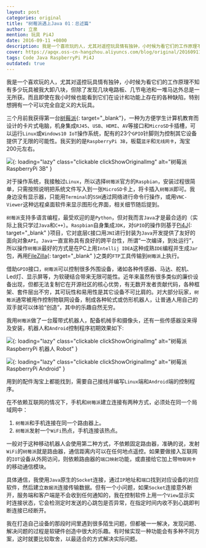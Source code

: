 ```yaml
---
layout: post
categories: original
title: "树莓派遇上Java 01：总述篇"
author: 立泉
mention: 玩具 Pi4J
date: 2016-09-11 +0800
description: 我是一个喜欢玩的人，尤其对遥控玩具情有独钟，小时候为看它们的工作原理不知有多少玩具被我大卸八块，但除了发现几块电路板、几节电池和一堆马达外总是一无所获。而且即使在我小时候，也能看到它们在设计和功能上存在的各种缺陷，特别想拥有一个可以完全自定义的大玩具。
cover: https://apqx.oss-cn-hangzhou.aliyuncs.com/blog/original/20160911/shumeipai_yushang_java_01_zongshupian/raspberrypi.jpg
tags: Code Java RaspberryPi Pi4J
outdated: true
---
```


我是一个喜欢玩的人，尤其对遥控玩具情有独钟，小时候为看它们的工作原理不知有多少玩具被我大卸八块，但除了发现几块电路板、几节电池和一堆马达外总是一无所获。而且即使在我小时候也能看到它们在设计和功能上存在的各种缺陷，特别想拥有一个可以完全自定义的大玩具。

三个月前我获得第一台[树莓派](https://www.raspberrypi.org){: target="_blank"}，一种为方便学生计算机教育而设计的卡片式电脑，机身集成`RJ45`、`USB`、`HDMI`、`AV`等接口和`MicroSD`卡插槽，可以运行`Linux`或`Windows10 IoT`操作系统，配有的23个`GPIO`针脚则为控制其它设备提供了无限的可能性。我买到的是`RaspberryPi 3B`，板载`蓝牙`和`无线网卡`，淘宝200元左右。

![](https://apqx.oss-cn-hangzhou.aliyuncs.com/blog/original/20160911/shumeipai_yushang_java_01_zongshupian/raspberrypi.jpg){: loading="lazy" class="clickable clickShowOriginalImg" alt="树莓派 RaspberryPi 3B" }

对于操作系统，我接触过`Linux`，所以选择`树莓派`官方的`Raspbian`，安装过程很简单，只需按照说明把系统文件写入到一张`MicroSD`卡上，将卡插入`树莓派`即可。我身边没有显示器，只能用`Terminal`的`SSH`通过网络进行命令行操作，或用`VNC-Viewer`这种远程桌面软件来显示图形化界面，相关细节随后提到。

`树莓派`支持多语言编程，最受欢迎的是`Python`，但对我而言`Java`才是最合适的（实际上我只学过`Java`和`C++`）。`Raspbian`自身集成`JDK`，对`GPIO`的操作则基于[Pi4J](http://pi4j.com/){: target="_blank" }项目，它对底层`C`接口用`JNI`进行封装为`Java`开发提供了友好的面向对象`API`。`Java`一直宣称具有良好的跨平台性，所谓“一次编译，到处运行”，所以操作`树莓派`最好的方式是在PC上用`Intellij IDEA`这种成熟`IDE`编程并生成`Jar`包，再用[FileZilla](https://filezilla-project.org/){: target="_blank" }之类的`FTP`工具传输到`树莓派`上执行。

借助`GPIO`接口，`树莓派`可以控制很多外围设备，诸如各种传感器、马达、舵机、Led灯、显示屏等，为软硬结合带来无限可能性。近年来虽然有很多类似的廉价设备出现，但都无法复制它在开源社区的核心优势，有无数开发者贡献代码，各种框架、套件层出不穷，其可玩性和易用性是其它设备不可比肩的。对大部分玩家，`树莓派`通常被用作控制物联网设备，制成各种轮式或仿形机器人，让普通人用自己的双手就可以体验“创造”，其中的乐趣自然无穷。

我用`树莓派`做了一台履带式机器人，配备机械手和摄像头，还有一些传感器没来得及安装，机器人和`Android`控制程序初期效果如下:

![](https://apqx.oss-cn-hangzhou.aliyuncs.com/blog/original/20160911/shumeipai_yushang_java_01_zongshupian/pi_robot_thumb.jpg){: loading="lazy" class="clickable clickShowOriginalImg" alt="树莓派 RaspberryPi 机器人 Robot" }

![](https://apqx.oss-cn-hangzhou.aliyuncs.com/blog/original/20160911/shumeipai_yushang_java_01_zongshupian/pi_controller_android.png){: loading="lazy" class="clickable clickShowOriginalImg" alt="树莓派 RaspberryPi Android" }

用到的配件淘宝上都能找到，需要自己接线并编写`Linux`端和`Android`端的控制程序。

在不依赖互联网的情况下，手机和`树莓派`建立连接有两种方式，必须处在同一个局域网中：

1. `树莓派`和手机连接在同一个路由器上。
2. `树莓派`发射一个`WiFi`热点，手机连接该热点。

一般对于这种移动机器人会使用第二种方式，不依赖固定路由器，准确的说，发射`WiFi`的`树莓派`就是路由器，通信距离内可以在任何地点遥控。如果要做接入互联网的`IOT`设备从外网访问，则依赖路由器的`端口映射`功能，或直接给它加上带`物联网卡`的移动通信模块。

具体通信，我使用`Java`原生的`Socket`连接，通过`IP`地址和`端口`找到对应设备的对应软件，然后建立`数据流`连接传输数据。但有一个小问题，如果`Socket`连接意外断开，服务端和客户端是不会收到任何通知的，我在控制软件上用一个`View`显示实时连接状态，它会检测定时发送的心跳包是否异常，在指定时间内收不到心跳即判断连接已经断开。

我在打造自己设备的那段时间里遇到很多陌生问题，但都被一一解决，发现问题、解决问题的过程是软硬件创造中很大的乐趣。有时候实现一种功能会有多种不同方案，这时就要比较取舍，以最适合的方式解决实际问题。